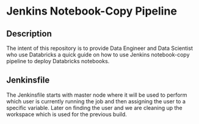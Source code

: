 
# Jenkins Notebook-Copy Pipeline

## Description
              
The intent of this repository is to provide Data Engineer and Data Scientist who use Databricks a quick guide on how to use Jenkins notebook-copy pipeline to deploy Databricks notebooks.

## Jenkinsfile

The Jenkinsfile starts with master node where it will be used to perform which user is currently running the job and then assigning the user to a specific variable.
Later on finding the user and we are cleaning up the workspace which is used for the previous build.

